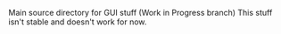 Main source directory for GUI stuff (Work in Progress branch)
This stuff isn't stable and doesn't work for now.
